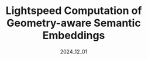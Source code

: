 ---
layout: publications
permalink: /publications/lightspeed/
external_link: https://reginehartwig.github.io/publications/geco/
date: 2024_12_01 # determines sorting just take the date of the first publication as YYYY_MM_DD
image: assets/pline3.png

title: "Lightspeed Computation of Geometry-aware Semantic Embeddings"
venue: TBD, 2025
authors:
  - name: reginehartwig
    affiliations: "1,2"
  - name: dominikmuhle
    affiliations: "1,2"
  - name: riccardomarin
    affiliations: "1,2"
  - name: danielcremers
    affiliations: "1,2"

affiliations:
  - name: tum
    length: short
  - name: mcml
    length: long


description: "A novel, optimal-transport based learning method to solve the challenge of matching semantically similar parts distinguished by their geometric properties, e.g., left/right eyes or front/back legs. It is faster and outperforms previous supervised methods in terms of semantic matching and geometric understanding."


links:
    - name: Project Page
      link: https://reginehartwig.github.io/publications/lightspeed/
    # - name: Paper
    #   link: https://arxiv.org/abs/2404.07933
    #   style: "bi bi-file-earmark-richtext"
    # - name: Code
    #   link: https://github.com/keonhee-han/KDBTS
    #   style: "bi bi-github"


# citation: '@inproceedings{han2024kdbts,
#  title = {Boosting Self-Supervision for Single-View Scene Completion
#  via Knowledge Distillation},
#  author = {K Han and D Muhle and F Wimbauer and D Cremers},
#  booktitle = {Proceedings of the IEEE/CVF Conference on Computer Vision and Pattern Recognition},
#  year = {2024},
#  eprint = {2404.07933},
#  eprinttype = {arXiv},
#  eprintclass = {cs.CV},
# }'


# acknowledgements: 'This work was supported by the ERC Advanced Grant SIMULACRON, by the Munich Center for Machine Learning, and by the German Federal Ministry of Transport and Digital Infrastructure (BMDV) under grant 19F2251F for the ADAM project.'

---